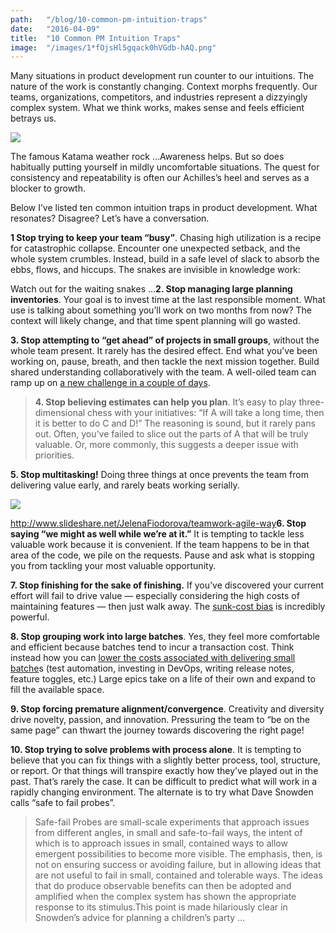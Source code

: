 ```yaml
---
path:	"/blog/10-common-pm-intuition-traps"
date:	"2016-04-09"
title:	"10 Common PM Intuition Traps"
image:	"/images/1*fOjsHl5gqack0hVGdb-hAQ.png"
---
```


Many situations in product development run counter to our intuitions. The nature of the work is constantly changing. Context morphs frequently. Our teams, organizations, competitors, and industries represent a dizzyingly complex system. What we think works, makes sense and feels efficient betrays us.

![](/images/1*fOjsHl5gqack0hVGdb-hAQ.png)

The famous Katama weather rock …Awareness helps. But so does habitually putting yourself in mildly uncomfortable situations. The quest for consistency and repeatability is often our Achilles’s heel and serves as a blocker to growth.

Below I’ve listed ten common intuition traps in product development. What resonates? Disagree? Let’s have a conversation.

**1 Stop trying to keep your team “busy”**. Chasing high utilization is a recipe for catastrophic collapse. Encounter one unexpected setback, and the whole system crumbles. Instead, build in a safe level of slack to absorb the ebbs, flows, and hiccups. The snakes are invisible in knowledge work:

Watch out for the waiting snakes …**2. Stop managing large planning inventories**. Your goal is to invest time at the last responsible moment. What use is talking about something you’ll work on two months from now? The context will likely change, and that time spent planning will go wasted.

**3. Stop attempting to “get ahead” of projects in small groups**, without the whole team present. It rarely has the desired effect. End what you’ve been working on, pause, breath, and then tackle the next mission together. Build shared understanding collaboratively with the team. A well-oiled team can ramp up on [a new challenge in a couple of days](http://www.gv.com/sprint/).


> [](https://twitter.com/AlexStearnCom/status/718619798775705600)**4. Stop believing estimates can help you plan**. It’s easy to play three-dimensional chess with your initiatives: “If A will take a long time, then it is better to do C and D!” The reasoning is sound, but it rarely pans out. Often, you’ve failed to slice out the parts of A that will be truly valuable. Or, more commonly, this suggests a deeper issue with priorities.

**5. Stop multitasking!** Doing three things at once prevents the team from delivering value early, and rarely beats working serially.

![](/images/1*xsUvG_nXqd4MQzd0pygboA.png)

<http://www.slideshare.net/JelenaFiodorova/teamwork-agile-way>**6. Stop saying “we might as well while we’re at it.”** It is tempting to tackle less valuable work because it is convenient. If the team happens to be in that area of the code, we pile on the requests. Pause and ask what is stopping you from tackling your most valuable opportunity.

**7. Stop finishing for the sake of finishing.** If you’ve discovered your current effort will fail to drive value — especially considering the high costs of maintaining features — then just walk away. The [sunk-cost bias](http://www.lifehack.org/articles/communication/how-the-sunk-cost-fallacy-makes-you-act-stupid.html) is incredibly powerful.

**8. Stop grouping work into large batches**. Yes, they feel more comfortable and efficient because batches tend to incur a transaction cost. Think instead how you can [lower the costs associated with delivering small batche](http://dev2ops.org/2012/03/devops-lessons-from-lean-small-batches-improve-flow/)s (test automation, investing in DevOps, writing release notes, feature toggles, etc.) Large epics take on a life of their own and expand to fill the available space.

**9. Stop forcing premature alignment/convergence**. Creativity and diversity drive novelty, passion, and innovation. Pressuring the team to “be on the same page” can thwart the journey towards discovering the right page!

**10. Stop trying to solve problems with process alone**. It is tempting to believe that you can fix things with a slightly better process, tool, structure, or report. Or that things will transpire exactly how they’ve played out in the past. That’s rarely the case. It can be difficult to predict what will work in a rapidly changing environment. The alternate is to try what Dave Snowden calls “safe to fail probes”.


> Safe-fail Probes are small-scale experiments that approach issues from different angles, in small and safe-to-fail ways, the intent of which is to approach issues in small, contained ways to allow emergent possibilities to become more visible. The emphasis, then, is not on ensuring success or avoiding failure, but in allowing ideas that are not useful to fail in small, contained and tolerable ways. The ideas that do produce observable benefits can then be adopted and amplified when the complex system has shown the appropriate response to its stimulus.This point is made hilariously clear in Snowden’s advice for planning a children’s party …


